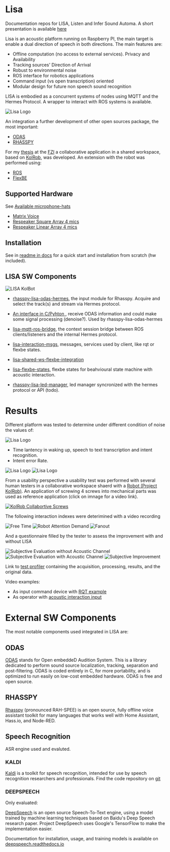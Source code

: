 # Lisa
Documentation repos for LISA, Listen and Infer Sound Automa. A short presentation is available [here](https://www.dropbox.com/s/1ddzlee5ejinccg/liviani_defense_presentation_hires.pdf?dl=0)

Lisa is an acoustic platform running on Raspberry PI, the main target is enable a dual direction of speech in both directions. The main features are:
* Offline computation (no access to external services). Privacy and Availability
* Tracking sources' Direction of Arrival
* Robust to environmental noise
* ROS interface for robotics applications
* Command input (vs open transcription) oriented
* Modular design for future non speech sound recognition 

LISA is embodied as a concurrent systems of nodes using MQTT and the Hermes Protocol. A wrapper to interact with ROS systems is available.

![Lisa Logo](https://github.com/lawrence-iviani/lisa/blob/main/img/lisa_logo_%201_lr.png)


An integration a further development of other open sources package, the most important:

* [ODAS](https://github.com/introlab/odas/wiki)
* [RHASSPY](https://rhasspy.readthedocs.io/en/latest/)

For my [thesis](https://www.dropbox.com/s/nq09ug1i9p7nsnz/Liviani_Thesis_booka4_final.pdf?dl=0) at the [FZI](https://www.fzi.de/de/forschung/forschungsfelder/detail/ffeld/service-robotik-und-mobile-manipulation/) a collaborative application in a shared workspace, based on [KolRob](http://kolrob.de/), was developed. 
An extension with the robot was performed using:
* [ROS](https://www.ros.org/)
* [FlexBE](http://wiki.ros.org/flexbe)

## Supported Hardware
See [Available microphone-hats](https://github.com/lawrence-iviani/lisa/blob/main/docs/install.md#microphone-hats)

* [Matrix Voice](https://matrix-io.github.io/matrix-documentation/matrix-voice/overview/)
* [Respeaker Square Array 4 mics](https://wiki.seeedstudio.com/ReSpeaker_4_Mic_Array_for_Raspberry_Pi/)
* [Respeaker Linear Array 4 mics](https://wiki.seeedstudio.com/ReSpeaker_4-Mic_Linear_Array_Kit_for_Raspberry_Pi/)

## Installation

See in  [readme in docs](https://github.com/lawrence-iviani/lisa/blob/main/docs/readme.md) for a quick start and installation from scratch (hw included).


## LISA SW Components

![LISA KolBot](https://github.com/lawrence-iviani/lisa/blob/main/img/LISA-KolRob-integration.png)

* [rhasspy-lisa-odas-hermes](https://github.com/lawrence-iviani/rhasspy-lisa-odas-hermes), the input module for Rhasspy. Acquire and select the track(s) and stream via Hermes protocol.

* [An interface in C/Pyhton ](https://github.com/lawrence-iviani/lisa-odas), receive ODAS information and could make some signal processing (denoise?). Used by rhasspy-lisa-odas-hermes

* [lisa-mqtt-ros-bridge](https://github.com/lawrence-iviani/lisa-mqtt-ros-bridge), the context session bridge between ROS clients/listeners and the internal Hermes protocol.

* [lisa-interaction-msgs](https://github.com/lawrence-iviani/lisa-interaction-msgs), messages, services used by client, like rqt or flexbe states.

* [lisa-shared-ws-flexbe-integration](https://github.com/lawrence-iviani/lisa_shared_ws_flexbe_integration)

* [lisa-flexbe-states](https://github.com/lawrence-iviani/lisa-flexbe-states), flexbe states for beahvioural state machine with acoustic interaction.

* [rhasspy-lisa-led-manager](https://github.com/lawrence-iviani/rhasspy-lisa-led-manager), led manager syncronized with the hermes protocol or API (todo).

# Results

Different platform was tested to determine under different condition of noise the values of:

![Lisa Logo](https://github.com/lawrence-iviani/lisa/blob/main/img/setup_basic.png)

* Time lantency in waking up, speech to text transcription and intent recognition.
* Intent error Rate.

![Lisa Logo](https://github.com/lawrence-iviani/lisa/blob/main/img/snr_vs_ier.png)
![Lisa Logo](https://github.com/lawrence-iviani/lisa/blob/main/img/latency_times_source70db.png)

From a usability perspective a usability test was performed with several human testers in a collaborative workspace shaerd with a [Robot (Project KolRob)](http://kolrob.de/). An application of screwing  4 screws into mechanical parts was used as reference application (click on imnage for a video link).

[![KolRob Collabortive Screws](https://github.com/lawrence-iviani/lisa/blob/main/img/kolbot_3.png)](https://www.youtube.com/watch?v=tPZQSKHbyq8&list=PLNwYeWqirr_4pzVoIIvbSWgzg_S10A9QT&index=10)

The following interaction indexes were deterimined with a video recording

![Free Time](https://github.com/lawrence-iviani/lisa/blob/main/img/FT.png)
![Robot Attention Demand](https://github.com/lawrence-iviani/lisa/blob/main/img/RAD.png)
![Fanout](https://github.com/lawrence-iviani/lisa/blob/main/img/FANOUT.png)


And a questionnaire filled by the tester to assess the improvement with and without LISA

![Subjective Evaluation without Acoustic Channel](https://github.com/lawrence-iviani/lisa/blob/main/img/subj_validation_1.png)
![Subjective Evaluation with Acoustic Channel](https://github.com/lawrence-iviani/lisa/blob/main/img/subj_validation_2.png)
![Subjective Improvement](https://github.com/lawrence-iviani/lisa/blob/main/img/subj_validation_3.png)

Link to [test profiler](https://github.com/lawrence-iviani/lisa_profiler) containing the acquisition, processing, results, and the original data.

Video examples:

* As input command device with [RQT example](https://www.dropbox.com/home/video%20lisa?preview=RQT_1.avi)
* As operator with [acoustic interaction input](https://www.dropbox.com/s/i7w6ukjgry3g6cm/operator_kolrob.avi?dl=0)


# External SW Components

The most notable components used integrated in LISA are:

## ODAS
[ODAS](https://github.com/introlab/odas) stands for Open embeddeD Audition System. This is a library dedicated to perform sound source localization, tracking, separation and post-filtering. ODAS is coded entirely in C, for more portability, and is optimized to run easily on low-cost embedded hardware. ODAS is free and open source.


## RHASSPY 

[Rhasspy](https://rhasspy.readthedocs.io/en/latest/) (pronounced RAH-SPEE) is an open source, fully offline voice assistant toolkit for many languages that works well with Home Assistant, Hass.io, and Node-RED.

## Speech Recognition

ASR engine used and evaluted.

### KALDI 

[Kaldi](https://kaldi-asr.org/) is a toolkit for speech recognition, intended for use by speech recognition researchers and professionals. Find the code repository on [git](http://github.com/kaldi-asr/kaldi)

### DEEPSPEECH

Only evaluated:

[DeepSpeech](https://github.com/mozilla/DeepSpeech) is an open source Speech-To-Text engine, using a model trained by machine learning techniques based on Baidu's Deep Speech research paper. Project DeepSpeech uses Google's TensorFlow to make the implementation easier.

Documentation for installation, usage, and training models is available on [deepspeech.readthedocs.io](http://deepspeech.readthedocs.io/?badge=latest)


